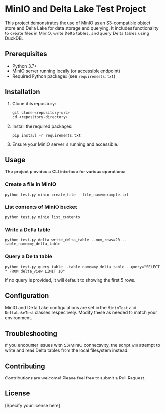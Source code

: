 # MinIO and Delta Lake Test Project

This project demonstrates the use of MinIO as an S3-compatible object store and Delta Lake for data storage and querying. It includes functionality to create files in MinIO, write Delta tables, and query Delta tables using DuckDB.

## Prerequisites

- Python 3.7+
- MinIO server running locally (or accessible endpoint)
- Required Python packages (see `requirements.txt`)

## Installation

1. Clone this repository:
   ```
   git clone <repository-url>
   cd <repository-directory>
   ```

2. Install the required packages:
   ```
   pip install -r requirements.txt
   ```

3. Ensure your MinIO server is running and accessible.

## Usage

The project provides a CLI interface for various operations:

### Create a file in MinIO

```
python test.py minio create_file --file_name=example.txt
```

### List contents of MinIO bucket

```
python test.py minio list_contents
```

### Write a Delta table

```
python test.py delta write_delta_table --num_rows=20 --table_name=my_delta_table
```

### Query a Delta table

```
python test.py query_table --table_name=my_delta_table --query="SELECT * FROM delta_view LIMIT 10"
```

If no query is provided, it will default to showing the first 5 rows.

## Configuration

MinIO and Delta Lake configurations are set in the `MinioTest` and `DeltaLakeTest` classes respectively. Modify these as needed to match your environment.

## Troubleshooting

If you encounter issues with S3/MinIO connectivity, the script will attempt to write and read Delta tables from the local filesystem instead.

## Contributing

Contributions are welcome! Please feel free to submit a Pull Request.

## License

[Specify your license here]